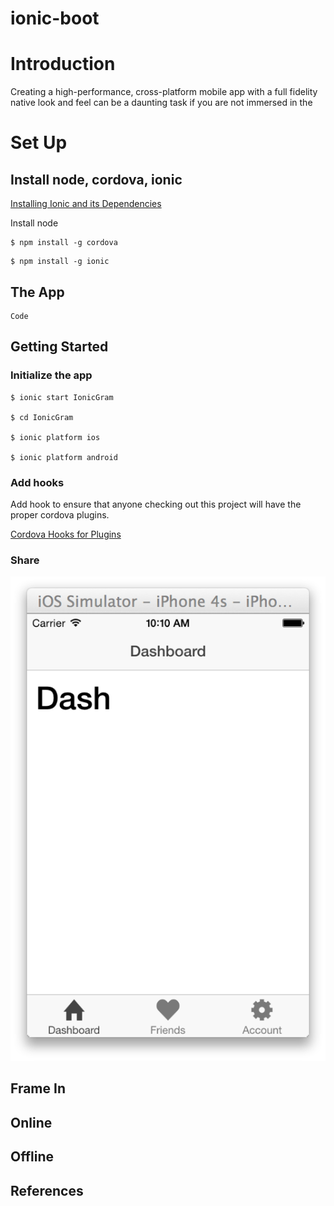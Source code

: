 ionic-boot
==========

# Introduction
Creating a high-performance, cross-platform mobile app with a full fidelity native look and feel
can be a daunting task if you are not immersed in the 

# Set Up
## Install node, cordova, ionic
[Installing Ionic and its Dependencies](http://ionicframework.com/docs/guide/installation.html)

Install node

```
$ npm install -g cordova
```

```
$ npm install -g ionic
```

## The App

```
Code
```

## Getting Started

### Initialize the app

```
$ ionic start IonicGram

$ cd IonicGram

$ ionic platform ios

$ ionic platform android
```

### Add hooks

Add hook to ensure that anyone checking out this project will have the proper cordova plugins.

[Cordova Hooks for Plugins](http://devgirl.org/2013/11/12/three-hooks-your-cordovaphonegap-project-needs/)

### Share

![Starter App Screenshot](docs/images/app-starter-ios.png)

## Frame In

## Online

## Offline

## References

